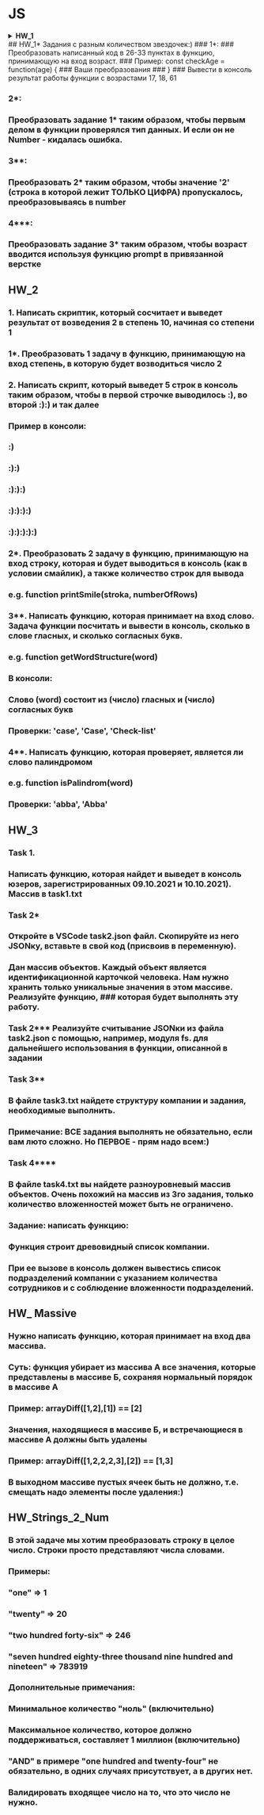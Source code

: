 # JS
<details> 
  <summary> <b> HW_1 </b> </summary>
<pre> 1. Создать переменную “item_1” </pre>
<pre> 2. Присвоить переменной item_1 цифру 5.</pre>
<pre> 3. Вывести в консоль item_1. </pre>
<pre> 4. Создать переменную “item_2” </pre>
<pre> 5. Присвоить переменной item_2 цифру 3. </pre>
<pre> 6. Вывести в консоль item_2. </pre>
<pre> 7. Создать переменную “item_3” </pre>
<pre> 8. Присвоить переменной item_3 сложение item_1 и item_2. </pre>
<pre> 9. Вывести в консоль item_3. </pre>
<pre> 10. Создать переменную “item_4” </pre>
<pre> 11. Присвоить переменной item_4 строку “Yolochka” </pre>
<pre> 12. Вывести в консоль item_4. </pre>
<pre> 13. Вывести в консоль сложение item_3 и item_4. </pre>
<pre> 14. Вывести в консоль умножение item_3 и item_4. </pre>
<pre> 15. Создать переменную “item_5” </pre>
<pre> 16. Присвоить переменной item_5 переменную item_3 </pre>
<pre> 17. Создать переменную item_6. </pre>
<pre> 18. Создать переменную item_6_type </pre>
<pre> 19. Присвоить переменной item_6 значение 15 </pre>
<pre> 20. Присвоить переменной item_6_type тип переменной item_6 </pre>
<pre> 21. Вывести в консоль тип данных item_6 в виде ——  “item_6 == ”  item_6,  
 “item_6_type == ”  item_6_type ——  </pre>
<pre> 22. Создать переменную item_7 и в ней преобразовать item_6 в String. </pre>
<pre> 23. Создать переменную item_7_type </pre>
<pre> 24. Присвоить переменной item_7_type тип переменной item_7 </pre>
<pre> 25. Вывести в консоль тип данных item_7 в виде ——  “item_7 == ”  item_7, 
 “item_7_type == ”  item_7_type ——  </pre>
<pre> 26. Создать переменную “age_1” и присвоить ей значение 10 </pre>
<pre> 27. Создать переменную “age_2” и присвоить ей значение 18 </pre>
<pre> 28. Создать переменную “age_3” и присвоить ей значение 60 </pre>
<pre> 29. Создать if в котором будите проверять значение переменной age_1 </pre>
<pre> 30. Если age_1 < age_2, вывести в консоль “You don’t have access cause your age is ” + 
age_1 +  “ It’s less than ” + age_2 </pre>
<pre> 31. Если age_1 >=  age_2 и age_1 <  age_3, вывести в консоль “Welcome  !” </pre>
<pre> 32. Если age_1  > age_3, вывести в консоль “Keep calm and look Culture channel”. </pre>
<pre> 33. Иначе выводите “Technical work”. </pre>
## 
  </details>
## HW_1* Задания с разным количеством звездочек:)
### 1*:
### Преобразовать написанный код в 26-33 пунктах в функцию, принимающую на вход возраст.
### Пример: const checkAge = function(age) {
### Ваши преобразования
### }
### Вывести в консоль результат работы функции с возрастами 17, 18, 61

### 2*:
### Преобразовать задание 1* таким образом, чтобы первым делом в функции проверялся тип данных. И если он не Number - кидалась ошибка.

### 3**:
### Преобразовать 2* таким образом, чтобы значение '2' (строка в которой лежит ТОЛЬКО ЦИФРА) пропускалось, преобразовываясь в number

### 4***:
### Преобразовать задание 3* таким образом, чтобы возраст вводится используя функцию prompt в привязанной верстке
##
## HW_2
### 1. Написать скриптик, который сосчитает и выведет результат от возведения 2 в степень 10, начиная со степени 1
###
### 1*. Преобразовать 1 задачу в функцию, принимающую на вход степень, в которую будет возводиться число 2
###
### 2. Написать скрипт, который выведет 5 строк в консоль таким образом, чтобы в первой строчке выводилось :), во второй :):) и так далее
### Пример в консоли:
### :)
### :):)
### :):):)
### :):):):)
### :):):):):)
###
### 2*. Преобразовать 2 задачу в функцию, принимающую на вход строку, которая и будет выводиться в консоль (как в условии смайлик), а также количество строк для вывода 
### e.g. function printSmile(stroka, numberOfRows)
###
### 3**.  Написать функцию, которая принимает на вход слово. Задача функции посчитать и вывести в консоль, сколько в слове гласных, и сколько согласных букв.
### e.g. function getWordStructure(word)
### В консоли: 
### Слово (word) состоит из  (число) гласных и (число) согласных букв
###
### Проверки: 'case', 'Case', 'Check-list'
###
### 4**. Написать функцию, которая проверяет, является ли слово палиндромом
### e.g. function isPalindrom(word)
###
### Проверки: 'abba', 'Abba'
###
##
## HW_3
### Task 1.
###
### Написать функцию, которая найдет и выведет в консоль юзеров, зарегистрированных 09.10.2021 и 10.10.2021). Массив в task1.txt
### 
### Task 2*
### 
### Откройте в VSCode task2.json файл. Скопируйте из него JSONку, вставьте в свой код (присвоив в переменную).
### 
### Дан массив объектов. Каждый объект является идентификационной карточкой человека. Нам нужно хранить только уникальные значения в этом массиве. Реализуйте функцию, ### которая будет выполнять эту работу.
### 
### Task 2*** Реализуйте считывание JSONки из файла task2.json с помощью, например, модуля fs. для дальнейшего использования в функции, описанной в задании
### 
### Task 3**
### В файле task3.txt найдете структуру компании и задания, необходимые выполнить.
### 
### Примечание: ВСЕ задания выполнять не обязательно, если вам люто сложно. Но ПЕРВОЕ - прям надо всем:)
### 
### Task 4****
### 
### В файле task4.txt вы найдете разноуровневый массив объектов. Очень похожий на массив из 3го задания, только количество вложенностей может быть не ограничено. 
### 
### Задание: написать функцию: 
### 
### Функция строит древовидный список компании.
### При ее вызове в консоль должен вывестись список подразделений компании с указанием количества сотрудников и с соблюдение вложенности подразделений.
##
## HW_ Massive
### Нужно написать функцию, которая принимает на вход два массива.
### Суть: функция убирает из массива А все значения, которые представлены в массиве Б, сохраняя нормальный порядок в массиве А
###
### Пример: arrayDiff([1,2],[1]) == [2]
### 
### Значения, находящиеся в массиве Б, и встречающиеся в массиве А  должны быть удалены
### 
### Пример: arrayDiff([1,2,2,2,3],[2]) == [1,3]
### 
### В выходном массиве пустых ячеек быть не должно, т.е. смещать надо элементы после удаления:)
##
## HW_Strings_2_Num
###
### В этой задаче мы хотим преобразовать строку в целое число. Строки просто представляют числа словами.
### 
### Примеры:
###
### "one" => 1
### "twenty" => 20
### "two hundred forty-six" => 246
### "seven hundred eighty-three thousand nine hundred and nineteen" => 783919
### Дополнительные примечания:
###
### Минимальное количество "ноль" (включительно)
### Максимальное количество, которое должно поддерживаться, составляет 1 миллион (включительно)
### "AND" в примере "one hundred and twenty-four" не обязательно, в одних случаях присутствует, а в других нет.
### Валидировать входящее число на то, что это число не нужно.
